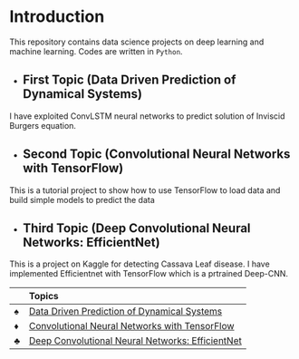 
# Introduction

This repository contains data science projects on deep learning and machine learning. Codes are written in `Python`.   

- ## First Topic (Data Driven Prediction of Dynamical Systems)

I have exploited ConvLSTM neural networks to predict solution of Inviscid Burgers equation.


- ## Second Topic (Convolutional Neural Networks with TensorFlow)

This is a tutorial project to show how to use TensorFlow to load data and build simple models to predict the data

- ## Third Topic (Deep Convolutional Neural Networks: EfficientNet)

This is a project on Kaggle for detecting Cassava Leaf disease. I have implemented Efficientnet with TensorFlow which is a prtrained Deep-CNN.

    
||Topics|
|:-----|:--------|
|:spades:|[Data Driven Prediction of Dynamical Systems](https://github.com/mdaneshv/DataScience/blob/master/Deep%20Learning%20Project/README.md)|        
|:diamonds:|[Convolutional Neural Networks with TensorFlow](https://github.com/mdaneshv/DataScience/blob/master/Tensorflow/CNN.ipynb)|    
|:clubs:|[Deep Convolutional Neural Networks: EfficientNet](https://github.com/mdaneshv/DataScience/blob/master/Tensorflow/EDA%20%2B%20EfficientNet.ipynb)|     




